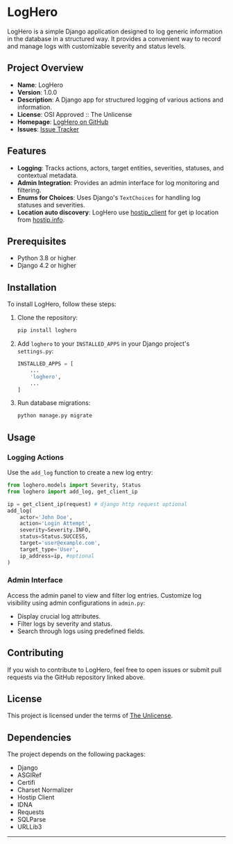 # LogHero

LogHero is a simple Django application designed to log generic information in the database in a structured way. 
It provides a convenient way to record and manage logs with customizable severity and status levels.

## Project Overview

- **Name**: LogHero
- **Version**: 1.0.0
- **Description**: A Django app for structured logging of various actions and information.
- **License**: OSI Approved :: The Unlicense
- **Homepage**: [LogHero on GitHub](https://github.com/rh363/LogHero)
- **Issues**: [Issue Tracker](https://github.com/rh363/LogHero/issues)

## Features

- **Logging**: Tracks actions, actors, target entities, severities, statuses, and contextual metadata.
- **Admin Integration**: Provides an admin interface for log monitoring and filtering.
- **Enums for Choices**: Uses Django's `TextChoices` for handling log statuses and severities.
- **Location auto discovery**: LogHero use [hostip_client](https://github.com/rh363/hostip_client) for get ip location from [hostip.info](https://hostip.info/).

## Prerequisites

- Python 3.8 or higher
- Django 4.2 or higher

## Installation

To install LogHero, follow these steps:

1. Clone the repository:
   ```bash
   pip install loghero
   ```

2. Add `loghero` to your `INSTALLED_APPS` in your Django project's `settings.py`:
   ```python
   INSTALLED_APPS = [
       ...
       'loghero',
       ...
   ]
   ```

3. Run database migrations:
   ```bash
   python manage.py migrate
   ```

## Usage

### Logging Actions

Use the `add_log` function to create a new log entry:

```python
from loghero.models import Severity, Status
from loghero import add_log, get_client_ip

ip = get_client_ip(request) # django http request optional
add_log(
    actor='John Doe',
    action='Login Attempt',
    severity=Severity.INFO,
    status=Status.SUCCESS,
    target='user@example.com',
    target_type='User',
    ip_address=ip, #optional
)
```

### Admin Interface

Access the admin panel to view and filter log entries. Customize log visibility using admin configurations in `admin.py`:

- Display crucial log attributes.
- Filter logs by severity and status.
- Search through logs using predefined fields.

## Contributing

If you wish to contribute to LogHero, feel free to open issues or submit pull requests via the GitHub repository linked above.

## License

This project is licensed under the terms of [The Unlicense](LICENSE).

## Dependencies

The project depends on the following packages:

- Django
- ASGIRef
- Certifi
- Charset Normalizer
- Hostip Client
- IDNA
- Requests
- SQLParse
- URLLib3

---
